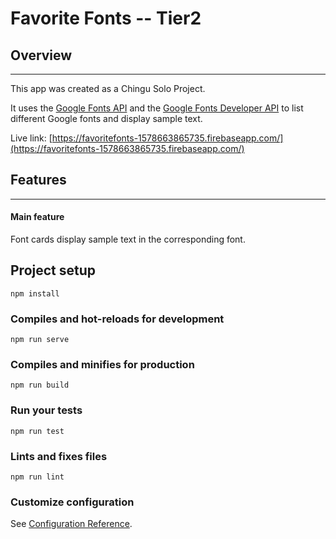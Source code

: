 # Favorite Fonts -- Tier2

## Overview
---

This app was created as a Chingu Solo Project.

It uses the [Google Fonts API](https://developers.google.com/fonts/docs/getting_started) and the [Google Fonts Developer API](https://developers.google.com/fonts/docs/developer_api) to list different Google fonts and display sample text.

Live link: [https://favoritefonts-1578663865735.firebaseapp.com/](https://favoritefonts-1578663865735.firebaseapp.com/)


## Features
---
#### Main feature
Font cards display sample text in the corresponding font.


## Project setup
```
npm install
```

### Compiles and hot-reloads for development
```
npm run serve
```

### Compiles and minifies for production
```
npm run build
```

### Run your tests
```
npm run test
```

### Lints and fixes files
```
npm run lint
```

### Customize configuration
See [Configuration Reference](https://cli.vuejs.org/config/).
